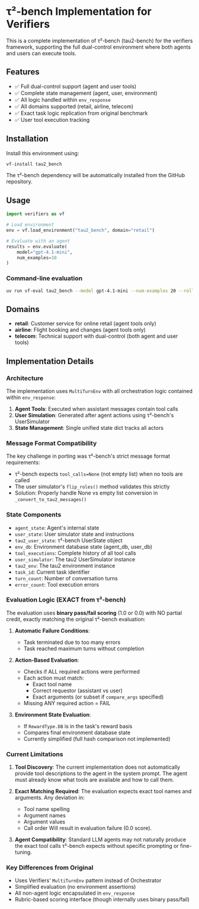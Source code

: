 # τ²-bench Implementation for Verifiers

This is a complete implementation of τ²-bench (tau2-bench) for the verifiers framework, supporting the full dual-control environment where both agents and users can execute tools.

## Features

- ✅ Full dual-control support (agent and user tools)
- ✅ Complete state management (agent, user, environment)
- ✅ All logic handled within `env_response`
- ✅ All domains supported (retail, airline, telecom)
- ✅ Exact task logic replication from original benchmark
- ✅ User tool execution tracking

## Installation

Install this environment using:
```bash
vf-install tau2_bench
```

The τ²-bench dependency will be automatically installed from the GitHub repository.

## Usage

```python
import verifiers as vf

# Load environment
env = vf.load_environment("tau2_bench", domain="retail")

# Evaluate with an agent
results = env.evaluate(
    model="gpt-4.1-mini",
    num_examples=10
)
```

### Command-line evaluation
```bash
uv run vf-eval tau2_bench --model gpt-4.1-mini --num-examples 20 --rollouts-per-example 3 --env-args '{"domain": "retail"}'
```

## Domains

- **retail**: Customer service for online retail (agent tools only)
- **airline**: Flight booking and changes (agent tools only)  
- **telecom**: Technical support with dual-control (both agent and user tools)

## Implementation Details

### Architecture
The implementation uses `MultiTurnEnv` with all orchestration logic contained within `env_response`:
1. **Agent Tools**: Executed when assistant messages contain tool calls
2. **User Simulation**: Generated after agent actions using τ²-bench's UserSimulator
3. **State Management**: Single unified state dict tracks all actors

### Message Format Compatibility
The key challenge in porting was τ²-bench's strict message format requirements:
- τ²-bench expects `tool_calls=None` (not empty list) when no tools are called
- The user simulator's `flip_roles()` method validates this strictly
- Solution: Properly handle None vs empty list conversion in `_convert_to_tau2_messages()`

### State Components
- `agent_state`: Agent's internal state
- `user_state`: User simulator state and instructions  
- `tau2_user_state`: τ²-bench UserState object
- `env_db`: Environment database state (agent_db, user_db)
- `tool_executions`: Complete history of all tool calls
- `user_simulator`: The tau2 UserSimulator instance
- `tau2_env`: The tau2 environment instance
- `task_id`: Current task identifier
- `turn_count`: Number of conversation turns
- `error_count`: Tool execution errors

### Evaluation Logic (EXACT from τ²-bench)

The evaluation uses **binary pass/fail scoring** (1.0 or 0.0) with NO partial credit, exactly matching the original τ²-bench evaluation:

1. **Automatic Failure Conditions**:
   - Task terminated due to too many errors
   - Task reached maximum turns without completion

2. **Action-Based Evaluation**:
   - Checks if ALL required actions were performed
   - Each action must match:
     - Exact tool name
     - Correct requestor (assistant vs user)
     - Exact arguments (or subset if `compare_args` specified)
   - Missing ANY required action = FAIL

3. **Environment State Evaluation**:
   - If `RewardType.DB` is in the task's reward basis
   - Compares final environment database state
   - Currently simplified (full hash comparison not implemented)

### Current Limitations

1. **Tool Discovery**: The current implementation does not automatically provide tool descriptions to the agent in the system prompt. The agent must already know what tools are available and how to call them.

2. **Exact Matching Required**: The evaluation expects exact tool names and arguments. Any deviation in:
   - Tool name spelling
   - Argument names  
   - Argument values
   - Call order
   Will result in evaluation failure (0.0 score).

3. **Agent Compatibility**: Standard LLM agents may not naturally produce the exact tool calls τ²-bench expects without specific prompting or fine-tuning.

### Key Differences from Original
- Uses Verifiers' `MultiTurnEnv` pattern instead of Orchestrator
- Simplified evaluation (no environment assertions)
- All non-agent logic encapsulated in `env_response`
- Rubric-based scoring interface (though internally uses binary pass/fail)